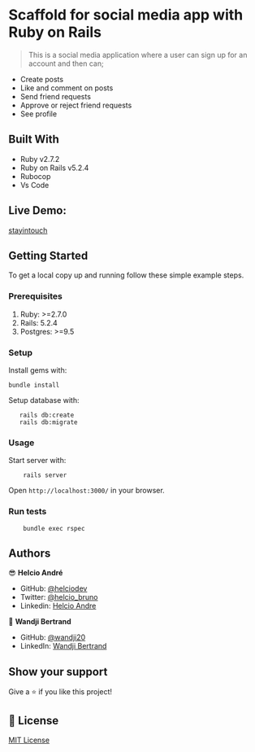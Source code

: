 # Scaffold for social media app with Ruby on Rails

> This is a social media application where a user can sign up for an account and then can;

- Create posts
- Like and comment on posts
- Send friend requests
- Approve or reject friend requests
- See profile

## Built With

- Ruby v2.7.2
- Ruby on Rails v5.2.4
- Rubocop
- Vs Code

## Live Demo:

[stayintouch](https://social-stay-in-touch-w-h.herokuapp.com/)

## Getting Started

To get a local copy up and running follow these simple example steps.

### Prerequisites

1. Ruby: >=2.7.0
2. Rails: 5.2.4
3. Postgres: >=9.5

### Setup

Install gems with:

```
bundle install
```

Setup database with:

```
   rails db:create
   rails db:migrate
```

### Usage

Start server with:

```
    rails server
```

Open `http://localhost:3000/` in your browser.

### Run tests

```
    bundle exec rspec
```

## Authors

😎 **Helcio André**

- GitHub: [@helciodev](https://github.com/helciodev)
- Twitter: [@helcio_bruno](https://twitter.com/helcio_bruno)
- Linkedin: [Helcio Andre](https://www.linkedin.com/in/helcio-andre/)

👤 **Wandji Bertrand**

- GitHub: [@wandji20](https://github.com/wandji20)
- LinkedIn: [Wandji Bertrand](https://www.linkedin.com/in/wandji-bertrand/)

## Show your support

Give a ⭐️ if you like this project!

## 📝 License

[MIT License](./license.txt)
